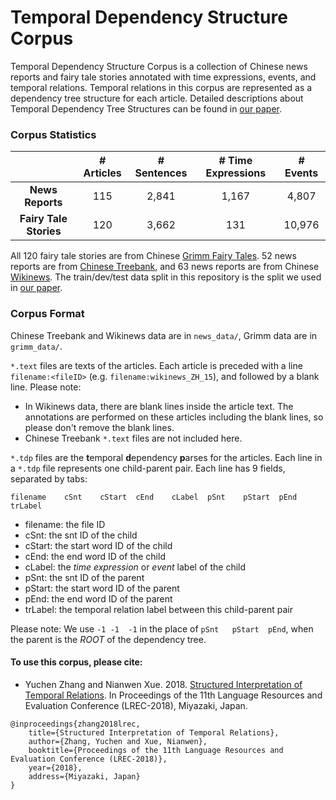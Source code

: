 # Temporal Dependency Structure Corpus

Temporal Dependency Structure Corpus is a collection of Chinese news reports and fairy tale stories annotated with time expressions, events, and temporal relations. Temporal relations in this corpus are represented as a dependency tree structure for each article. Detailed descriptions about Temporal Dependency Tree Structures can be found in [our paper](https://arxiv.org/pdf/1808.07599.pdf).

### Corpus Statistics


|  | # Articles | # Sentences | # Time Expressions | # Events |
| :---: | :---: | :---: | :---: | :---: |
| **News Reports** | 115 | 2,841 | 1,167 | 4,807 |
| **Fairy Tale Stories** | 120 | 3,662 | 131 | 10,976 | 

All 120 fairy tale stories are from Chinese [Grimm Fairy Tales](https://www.grimmstories.com/zh/grimm-tonghua). 52 news reports are from [Chinese Treebank](https://catalog.ldc.upenn.edu/LDC2016T13), and 63 news reports are from Chinese [Wikinews](https://zh.wikinews.org). The train/dev/test data split in this repository is the split we used in [our paper](https://arxiv.org/pdf/1808.07599.pdf).


### Corpus Format

Chinese Treebank and Wikinews data are in ```news_data/```, Grimm data are in ```grimm_data/```. 

```*.text``` files are texts of the articles. Each article is preceded with a line ```filename:<fileID>``` (e.g. ```filename:wikinews_ZH_15```), and followed by a blank line. Please note:

- In Wikinews data, there are blank lines inside the article text. The annotations are performed on these articles including the blank lines, so please don't remove the blank lines.
- Chinese Treebank `*.text` files are not included here.

```*.tdp``` files are the **t**emporal **d**ependency **p**arses for the articles. Each line in a ```*.tdp``` file represents one child-parent pair. Each line has 9 fields, separated by tabs:

```
filename    cSnt    cStart  cEnd    cLabel  pSnt    pStart  pEnd    trLabel
```
- filename: the file ID
- cSnt: the snt ID of the child
- cStart: the start word ID of the child
- cEnd: the end word ID of the child
- cLabel: the *time expression* or *event* label of the child
- pSnt: the snt ID of the parent
- pStart: the start word ID of the parent
- pEnd: the end word ID of the parent
- trLabel: the temporal relation label between this child-parent pair

Please note: We use `-1 -1  -1` in the place of `pSnt   pStart  pEnd`, when the parent is the *ROOT* of the dependency tree.

#### To use this corpus, please cite:

- Yuchen Zhang and Nianwen Xue. 2018. [Structured Interpretation of Temporal Relations](https://arxiv.org/pdf/1808.07599.pdf). In Proceedings of the 11th Language Resources and Evaluation Conference (LREC-2018), Miyazaki, Japan.

```
@inproceedings{zhang2018lrec,
    title={Structured Interpretation of Temporal Relations},
    author={Zhang, Yuchen and Xue, Nianwen},
    booktitle={Proceedings of the 11th Language Resources and Evaluation Conference (LREC-2018)},
    year={2018},
    address={Miyazaki, Japan}
}
```
